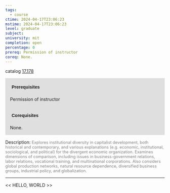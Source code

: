 ```yaml
---
tags:
  - course
ctime: 2024-04-17T23:06:23
mstime: 2024-04-17T23:06:23
level: graduate
subject: 
university: mit
completion: open
percentage: 0
prereq: Permission of instructor
coreq: None.
---
```


catalog [17.178](http://student.mit.edu/catalog/m17a.html#17.178)

<span style="display: block; padding: 15px; background-color: rgb(100, 100, 100, 0.2);"><font id="m_prereq1552_0" style="display: block; font-family: Arial, sans-serif; font-weight: bold; padding: 5px">Prerequisites</font><br><span id="prereq1552_0">Permission of instructor</span></span>
<span style="display: block; padding: 15px; background-color: rgb(100, 100, 100, 0.2);"><font id="m_coreq1552_0" style="display: block; font-family: Arial, sans-serif; font-weight: bold; padding: 5px">Corequisites</font><br><span id="coreq1552_0">None.</span></span>

<font style="">Description:</font>
<font style="color: grey; font-size: 0.8rem;">Explores institutional diversity in capitalist development, both historical and contemporary, and various explanations (e.g. economic, institutional, sociological, and political) for the divergent economic organization. Examines dimensions of comparison, including issues in business-government relations, labor relations, vocational training, and multinational corporations. Also considers global production networks, natural resource dependence, diversified business groups, industrial policy, and globalization.</font>



---

<< HELLO, WORLD >>
